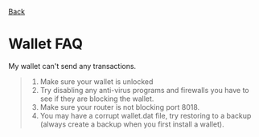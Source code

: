 [Back](README.md)  
# Wallet FAQ  

My wallet can't send any transactions.  
> 1. Make sure your wallet is unlocked  
> 2. Try disabling any anti-virus programs and firewalls you have to see if they are blocking the wallet.  
> 3. Make sure your router is not blocking port 8018.  
> 4. You may have a corrupt wallet.dat file, try restoring to a backup (always create a backup when you first install a wallet).  